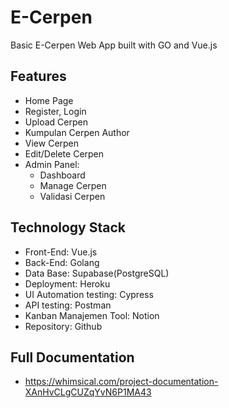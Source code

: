 # E-Cerpen
Basic E-Cerpen Web App built with GO and Vue.js
## Features
- Home Page
- Register, Login
- Upload Cerpen
- Kumpulan Cerpen Author
- View Cerpen
- Edit/Delete Cerpen
- Admin Panel:
  - Dashboard
  - Manage Cerpen
  - Validasi Cerpen

## Technology Stack
- Front-End: Vue.js
- Back-End: Golang
- Data Base: Supabase(PostgreSQL)
- Deployment: Heroku
- UI Automation testing: Cypress
- API testing: Postman
- Kanban Manajemen Tool: Notion
- Repository: Github


## Full Documentation
- https://whimsical.com/project-documentation-XAnHvCLgCUZqYvN6P1MA43